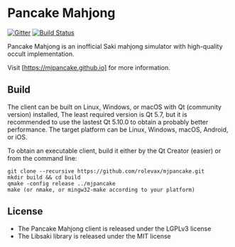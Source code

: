 # Pancake Mahjong

[![Gitter](https://badges.gitter.im/Join%20Chat.svg)](https://gitter.im/mjpancake)
[![Build Status](https://travis-ci.org/rolevax/mjpancake.svg?branch=develop)](https://travis-ci.org/rolevax/mjpancake)

Pancake Mahjong is an inofficial Saki mahjong simulator
with high-quality occult implementation.

Visit [https://mjpancake.github.io] for more information.

## Build

The client can be built on Linux, Windows, or macOS with
Qt (community version) installed, 
The least required version is Qt 5.7, 
but it is recommended to use the lastest Qt 5.10.0
to obtain a probably better performance.
The target platform can be Linux, Windows, macOS, Android, or iOS. 

To obtain an executable client,
build it either by the Qt Creator (easier) or from the command line:

```
git clone --recursive https://github.com/rolevax/mjpancake.git
mkdir build && cd build
qmake -config release ../mjpancake
make (or nmake, or mingw32-make according to your platform)
```

## License

- The Pancake Mahjong client is released under the LGPLv3 license
- The Libsaki library is released under the MIT license


